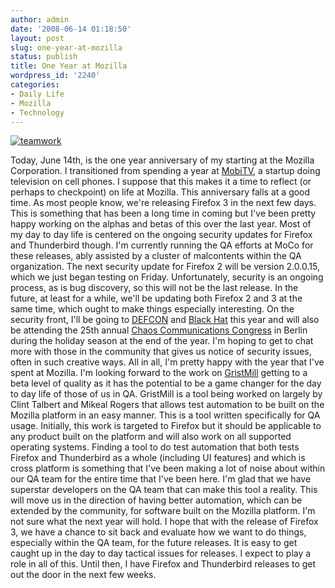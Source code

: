 ```yaml
---
author: admin
date: '2008-06-14 01:18:50'
layout: post
slug: one-year-at-mozilla
status: publish
title: One Year at Mozilla
wordpress_id: '2240'
categories:
- Daily Life
- Mozilla
- Technology
---
```


[![teamwork](http://farm4.static.flickr.com/3069/2577507114_be254a351b_o.jpg)](http://www.flickr.com/photos/albill/2577507114/ "teamwork by albill, on Flickr")

Today, June 14th, is the one year anniversary of my starting at the
Mozilla Corporation. I transitioned from spending a year at
[MobiTV](http://www.mobitv.com), a startup doing television on cell
phones. I suppose that this makes it a time to reflect (or perhaps to
checkpoint) on life at Mozilla. This anniversary falls at a good time.
As most people know, we're releasing Firefox 3 in the next few days.
This is something that has been a long time in coming but I've been
pretty happy working on the alphas and betas of this over the last year.
Most of my day to day life is centered on the ongoing security updates
for Firefox and Thunderbird though. I'm currently running the QA efforts
at MoCo for these releases, ably assisted by a cluster of malcontents
within the QA organization. The next security update for Firefox 2 will
be version 2.0.0.15, which we just began testing on Friday.
Unfortunately, security is an ongoing process, as is bug discovery, so
this will not be the last release. In the future, at least for a while,
we'll be updating both Firefox 2 and 3 at the same time, which ought to
make things especially interesting. On the security front, I'll be going
to [DEFCON](http://www.defcon.org/) and [Black
Hat](http://www.blackhat.com/) this year and will also be attending the
25th annual [Chaos Communications
Congress](http://en.wikipedia.org/wiki/Chaos_Communication_Congress) in
Berlin during the holiday season at the end of the year. I'm hoping to
get to chat more with those in the community that gives us notice of
security issues, often in such creative ways. All in all, I'm pretty
happy with the year that I've spent at Mozilla. I'm looking forward to
the work on [GristMill](http://wiki.mozilla.org/QA/TDAI/MozMillTestTool)
getting to a beta level of quality as it has the potential to be a game
changer for the day to day life of those of us in QA. GristMill is a
tool being worked on largely by Clint Talbert and Mikeal Rogers that
allows test automation to be built on the Mozilla platform in an easy
manner. This is a tool written specifically for QA usage. Initially,
this work is targeted to Firefox but it should be applicable to any
product built on the platform and will also work on all supported
operating systems. Finding a tool to do test automation that both tests
Firefox and Thunderbird as a whole (including UI features) and which is
cross platform is something that I've been making a lot of noise about
within our QA team for the entire time that I've been here. I'm glad
that we have superstar developers on the QA team that can make this tool
a reality. This will move us in the direction of having better
automation, which can be extended by the community, for software built
on the Mozilla platform. I'm not sure what the next year will hold. I
hope that with the release of Firefox 3, we have a chance to sit back
and evaluate how we want to do things, especially within the QA team,
for the future releases. It is easy to get caught up in the day to day
tactical issues for releases. I expect to play a role in all of this.
Until then, I have Firefox and Thunderbird releases to get out the door
in the next few weeks.
